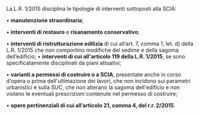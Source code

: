 La L.R. 1/2015 disciplina le tipologie di interventi sottoposti alla SCIA:

•	**manutenzione straordinaria**;

•	**interventi di restauro** e **risanamento conservativo**;

•	**interventi di ristrutturazione edilizia** di cui all’art. 7, comma 1, let. d) della L.R. 1/2015 che non comportino modifiche del sedime e della sagoma dell’edificio;
•	**interventi di cui all'articolo 119 della L.R. 1/2015**, se sono specificatamente disciplinati da piani attuativi;

•	**varianti a permessi di costruire o a SCIA**, presentate anche in corso d'opera o prima dell'ultimazione dei lavori, che non incidono sui parametri urbanistici e sulla SUC, che non alterano la sagoma dell'edificio e non violano le eventuali prescrizioni contenute nel permesso di costruire;

•	**opere pertinenziali di cui all’articolo 21, comma 4, del r.r. 2/2015**.
